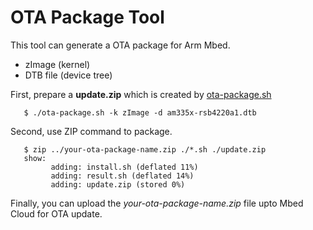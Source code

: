 # OTA Package Tool

This tool can generate a OTA package for Arm Mbed.
- zImage (kernel)
- DTB file (device tree)

First, prepare a **update.zip** which is created by [ota-package.sh](https://raw.githubusercontent.com/ADVANTECH-Corp/meta-advantech/krogoth/meta-WISE-PaaS/recipes-ota/ota-script/files/ota-package.sh)
```
   $ ./ota-package.sh -k zImage -d am335x-rsb4220a1.dtb
```

Second, use ZIP command to package.
```
   $ zip ../your-ota-package-name.zip ./*.sh ./update.zip
   show:
         adding: install.sh (deflated 11%)
         adding: result.sh (deflated 14%)
         adding: update.zip (stored 0%)
```

Finally, you can upload the *your-ota-package-name.zip* file upto Mbed Cloud for OTA update.
